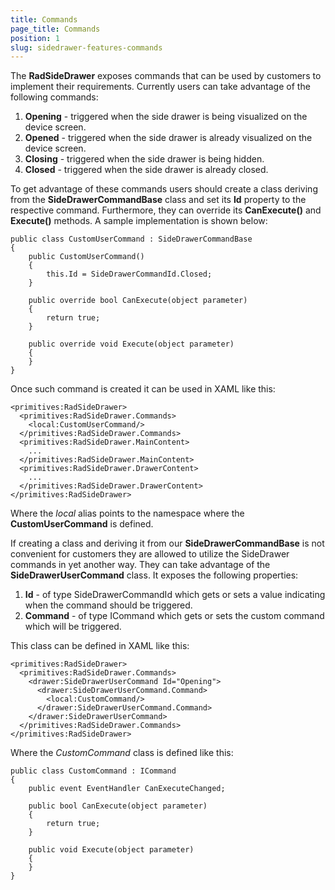 ```yaml
---
title: Commands
page_title: Commands
position: 1
slug: sidedrawer-features-commands
---
```


The **RadSideDrawer** exposes commands that can be used by customers to implement their requirements. Currently users can take advantage of the following commands:

1. **Opening** - triggered when the side drawer is being visualized on the device screen.
2. **Opened** - triggered when the side drawer is already visualized on the device screen.
3. **Closing** - triggered when the side drawer is being hidden.
4. **Closed** - triggered when the side drawer is already closed.

To get advantage of these commands users should create a class deriving from the **SideDrawerCommandBase** class and set its **Id** property to the respective command. Furthermore, they can override its **CanExecute()** and **Execute()** methods. A sample implementation is shown below:

	public class CustomUserCommand : SideDrawerCommandBase
	{
	    public CustomUserCommand()
	    {
	        this.Id = SideDrawerCommandId.Closed;
	    }
	
	    public override bool CanExecute(object parameter)
	    {
	        return true;
	    }
	
	    public override void Execute(object parameter)
	    {
	    }
	}

Once such command is created it can be used in XAML like this:

	<primitives:RadSideDrawer>
      <primitives:RadSideDrawer.Commands>
        <local:CustomUserCommand/>
      </primitives:RadSideDrawer.Commands>
      <primitives:RadSideDrawer.MainContent>
        ...
      </primitives:RadSideDrawer.MainContent>
      <primitives:RadSideDrawer.DrawerContent>
		...
      </primitives:RadSideDrawer.DrawerContent>
    </primitives:RadSideDrawer>

Where the *local* alias points to the namespace where the **CustomUserCommand** is defined.

If creating a class and deriving it from our **SideDrawerCommandBase** is not convenient for customers they are allowed to utilize the SideDrawer commands in yet another way. They can take advantage of the **SideDrawerUserCommand** class. It exposes the following properties:

1. **Id** - of type SideDrawerCommandId which gets or sets a value indicating when the command should be triggered.
2. **Command** - of type ICommand which gets or sets the custom command which will be triggered.

This class can be defined in XAML like this:

	<primitives:RadSideDrawer>
	  <primitives:RadSideDrawer.Commands>
	    <drawer:SideDrawerUserCommand Id="Opening">
	      <drawer:SideDrawerUserCommand.Command>
	        <local:CustomCommand/>
	      </drawer:SideDrawerUserCommand.Command>
	    </drawer:SideDrawerUserCommand>
	  </primitives:RadSideDrawer.Commands>
	</primitives:RadSideDrawer>

Where the *CustomCommand* class is defined like this:

	public class CustomCommand : ICommand
	{
	    public event EventHandler CanExecuteChanged;
	
	    public bool CanExecute(object parameter)
	    {
	        return true;
	    }
	
	    public void Execute(object parameter)
	    {
	    }
	}

